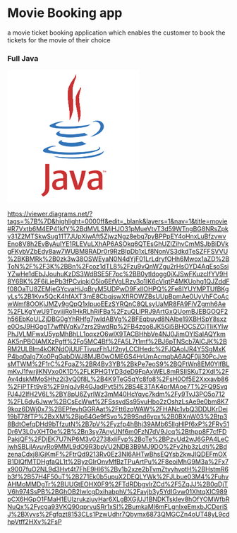 # Movie Booking app
 a movie ticket booking application which enables the customer to book the tickets for the movie of their choice
 
### Full Java

![JAVA](/JAVA.gif?raw=true "JAVA")

https://viewer.diagrams.net/?tags=%7B%7D&highlight=0000ff&edit=_blank&layers=1&nav=1&title=movie#R7Vxtb6M4EP41kfY%2BdMVLSMjHJO31pMueVtvT3d59WTngBG8NRsZpkv31Z2MTSkwSug11T7JUpXiwAft5ZjwzNgz8ebq7pyBPPpEY4oHnxLuBfzvwvEno8V8h2EvByAulYE1RLEVuLXhAP6ASOkq6QTEsGhUZIZihvCmMSJbBiDVkgFKybVZbEdy8aw7WUBM8RADr0r9RzBIpDb1xLf8NonVS3dkdTeSZFFSVVU%2BKBMRk%2B0zk3w38OSWEyaN0N4dYjF01LrLdryfOHh6Mwox1aZD%2BToN%2F%2F3K%2BBn%2Fcoz1dTL8%2Fzu9vQnWZgu2rHsOYD4AqEsoSsiYZwHe1dEbJJouhuKzDS3WdBSE5F7pc%2BB0ytldogg0jXJSwFKuzcIfYV9H8Y6BK%2F6iLiePb3fPCvipkjO5lo6EfVgLRzv3o1IK6cVlqtP4MKUohg1QJZddFf08OaTU8ZEMjeGYcvaHiJqBryM5UDPwD9FxlIOHPQ%2Fe8IYUYMPTUfBKgyLs%2B1Kvx5QcK4hfAXT3mE8CbqjswXfIROWZBsUUpBpmAe0UyVhFCoAcwWmf8OOKjJMZy9gQpQ1xlpuoEEzSYRQnC8QLsyUaMR8FA9FiVZgmh6Ae%2FLKgYwU9TpvjijRo1HkRLhRiFBa%2FzuQLIPRJ9ArtGxQUomBJEBGOQF2h56EbKoULZjDBG0gYhRHfg7jwldABVg%2BFEqbuyd8NAlbe19XBHSpY8sxze0OsJ9HGggT7wfNVqKv7zrs29wdRp%2FB4zgo8JK5Gi5BHOCSZCjTIiKYIwPhJVLMFwxU5ypMhBhLL1oqxzO6wlX9TACBHhbVe4NJ0JimOYlSaIAQYkmAK5nPBOlAMXzPgff%2Fq5MC4Bf%2FA5L7t1mf%2BJ6pTNScb7AlCJK%2BRM2ULBlm4kOKNdOjUUFTivuzFh1Jf2nyLCClHedc%2FJQAolJR4Y5SgMxKP4bq0alg7Xo0PgGabDWJ8MJB0wOMEGS4HrUmAcmqbA6AQF0ji30PcJvesMTWM%2F1rC%2FqaZ%2BR4Bv3YB%2BkPe7eoS9%2BQFtWn8EM0YlfBLmKvJ1fwrjlKNVxo0K1D%2FLKPHG1YD3deD9FpAxWEL8mRSIISKuT2XdI%2FAv4dskMMoSHhz2i3vQ0f8L%2B4K9TeG5qYc8fo8%2FsH0Of5E2Xxxavb86%2FiPTFt9v8%2F9nlgJvR4GJadPvt5l%2BS4E3TAK4prMAoe7T%2FQ9SvqPJ4J2lfH2V6L%2BY8pU6ZyrlWz3mM40HcYqyc7kdm%2Fy9TvJ3PO5o712%2FL6dv6Jww%2BCsEcWwt%2FSssvdSs95vuHbo2zOshzLsAe9e0bm8K79koz6DWj0x7%2BEPfevhGGRAat%2Ftt6zqWAW%2FHANc1vbQ3DDUKrDei19bT78fTP%2BxXM%2Bjp64Ge9fSvo%2B9Snd6vpx%2B0BXnW03%2Btp38BdtOefqDHd9bTfzutN%2B7pV%2Fyzfp4hBhj39AMb65llgHlPf6xP%2FRy51Dr6V3L0vXHT0e%2B%2Bn3sy7AnyUNf6m0FzN7dV9Jcq%2Bthpp8F7cfFDPakjQF%2FDjEK7U7NP6M3v02738xliFvp%2BoTe%2BPzvUd2wJ6GPA4LeCjwhSBLjlAvuyRo9MML9dO9R3bpVU2NDB3B9MJ9DO%2Fv2hb3zLdti%2BdzenaCdxj8lGjKmF%2FtrQd9213Rv0Ez3NI6AHTwBhsEQYsb2kwJIQDEFmOXB1DlQfMTDHgfaQL1t%2ByzGIrOnvMfBzTPuArtPu%2F8eoiMhG9M3a%2Fx7x9007fuO2NL9d3Hvt4t7FhE9Hl6%2Bv1b2xze2bTvmZtvyhvotH%2BHstmR6b3f%2B57H4F50uT%2B271Ek0b5upuX2DEQLYWk%2FJLbue03M4%2FuhvAHMoMMDgTr%2BUUGtEOHX0F9%2FTdRDbgvIrZCd%2F5ZqJJ%2B0qDjTV6h974SsPB%2BGhOB2IwlcgDxihabphV%2Favjb3y5YdIGvw01XhtqXIC989pCX6HGpO1FMaH1EUlzrukzjuyHar6XLgBXGjUJ1BNDKTskIev8hOfYOMWfbRNuQx%2Fycga93VKQ90qprvuSRr1xSl%2BumkaMI6mFLgnIxeEmxbJCDeriSJ%2BXyvs%2Fgfqzt8153CLs1PzwUdhr7Qbymx6873QMGCZn4oUT48yL9cdhpVtff2HXv%2FsP 
